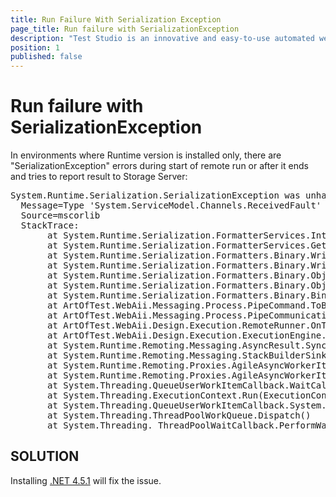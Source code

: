 ```yaml
---
title: Run Failure With Serialization Exception
page_title: Run failure with SerializationException
description: "Test Studio is an innovative and easy-to-use automated web, WPF and load testing solution. Test Studio tests support essential technologies like ASP.NET AJAX, Silverlight, PHP and MVC. HTML5, Testing framework, functional testing, performance testing, load testing, exploratory testing, manual testing."
position: 1
published: false
---
```

# Run failure with SerializationException

In environments where Runtime version is installed only, there are "SerializationException" errors during start of remote run or after it ends and tries to report result to Storage Server:

<pre>
System.Runtime.Serialization.SerializationException was unhandled
  Message=Type 'System.ServiceModel.Channels.ReceivedFault' in Assembly 'System.ServiceModel, Version=4.0.0.0, Culture=neutral, PublicKeyToken=b77a5c561934e089' is not marked as serializable.
  Source=mscorlib
  StackTrace:
       at System.Runtime.Serialization.FormatterServices.InternalGetSerializableMembers(RuntimeType type)
       at System.Runtime.Serialization.FormatterServices.GetSerializableMembers(Type type, StreamingContext context)
       at System.Runtime.Serialization.Formatters.Binary.WriteObjectInfo.InitMemberInfo()
       at System.Runtime.Serialization.Formatters.Binary.WriteObjectInfo.InitSerialize(Object obj, ISurrogateSelector surrogateSelector, StreamingContext context, SerObjectInfoInit serObjectInfoInit, IFormatterConverter converter, ObjectWriter objectWriter, SerializationBinder binder)
       at System.Runtime.Serialization.Formatters.Binary.ObjectWriter.Write(WriteObjectInfo objectInfo, NameInfo memberNameInfo, NameInfo typeNameInfo)
       at System.Runtime.Serialization.Formatters.Binary.ObjectWriter.Serialize(Object graph, Header[] inHeaders, __BinaryWriter serWriter, Boolean fCheck)
       at System.Runtime.Serialization.Formatters.Binary.BinaryFormatter.Serialize(Stream serializationStream, Object graph, Header[] headers, Boolean fCheck)
       at ArtOfTest.WebAii.Messaging.Process.PipeCommand.ToBinary()
       at ArtOfTest.WebAii.Messaging.Process.PipeCommunication.WriteCommandToPipe(PipeCommand command, PipeStream pipe, Boolean waitForDrain)
       at ArtOfTest.WebAii.Design.Execution.RemoteRunner.OnTestComplete(ExecutionReturnValues retValues, Boolean displayResults)
       at ArtOfTest.WebAii.Design.Execution.ExecutionEngine.TestCompleted(IAsyncResult result)
       at System.Runtime.Remoting.Messaging.AsyncResult.SyncProcessMessage(IMessage msg)
       at System.Runtime.Remoting.Messaging.StackBuilderSink.AsyncProcessMessage(IMessage msg, IMessageSink replySink)
       at System.Runtime.Remoting.Proxies.AgileAsyncWorkerItem.DoAsyncCall()
       at System.Runtime.Remoting.Proxies.AgileAsyncWorkerItem.ThreadPoolCallBack(Object o)
       at System.Threading.QueueUserWorkItemCallback.WaitCallback_Context(Object state)
       at System.Threading.ExecutionContext.Run(ExecutionContext executionContext, ContextCallback callback, Object state, Boolean ignoreSyncCtx)
       at System.Threading.QueueUserWorkItemCallback.System.Threading.IThreadPoolWorkItem.ExecuteWorkItem()
       at System.Threading.ThreadPoolWorkQueue.Dispatch()
       at System.Threading._ThreadPoolWaitCallback.PerformWaitCallback()
</pre>

## SOLUTION

Installing <a href="http://www.microsoft.com/en-us/download/details.aspx?id=40779" target="_blank">.NET 4.5.1</a> will fix the issue.
